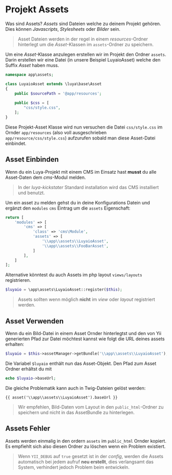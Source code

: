 Projekt Assets
===============
Was sind Assets? *Assets* sind Dateien welche zu deinem Projekt gehören. Dies können *Javascripts*, *Stylesheets* oder *Bilder* sein.

> Asset Dateien werden in der regel in einem *resources*-Ordner hinterlegt um die *Asset*-Klassen im `assets`-Ordner zu speichern.

Um eine *Asset*-Klasse anzulegen erstellen wir im Projekt den Ordner `assets`. Darin erstellen wir eine Datei (in unsere Beispiel LuyaioAsset) welche den Suffix *Asset* haben muss.

```php
namespace app\assets;

class LuyaioAsset extends \luya\base\Asset
{
    public $sourcePath = '@app/resources';
    
    public $css = [
        "css/style.css",
    ];
}
```

Diese Projekt-Asset Klasse wird nun versuchen die Datei `css/style.css` im Ornder `app/resources` (also voll ausgeschrieben `app/resource/css/style.css`) aufzurufen sobald man diese Asset-Datei einbindet.

Asset Einbinden
---------------
Wenn du ein Luya-Projekt mit einem CMS im Einsatz hast **musst** du alle Asset-Daten dem *cms*-Modul melden.

> In der *luya-kickstater* Standard installation wird das CMS installiert und benutzt.

Um ein asset zu melden gehst du in deine Konfigurations Datein und ergänzt den `modules` `cms` Eintrag um die `assets` Eigenschaft:

```php
return [
    'modules' => [
        'cms' => [
            'class' => 'cms\Module',
            'assets' => [
                '\\app\\assets\\LuyaioAsset',
                '\\app\\assets\\FooBarAsset',
            ]
        ],
    ]
];
```

Alternative könntest du auch Assets im php layout `views/layouts` registrieren.

```php
$luyaio = \app\assets\LuyaioAsset::register($this);
```

> Assets sollten wenn möglich **nicht** im *view* oder *layout* registriert werden.

Asset Verwenden
---------------
Wenn du ein Bild-Datei in einem Asset Ornder hinterlegtst und den von Yii generierten Pfad zur Datei möchtest kannst wie folgt die URL deines assets erhalten:

```php
$luyaio = $this->assetManager->getBundle('\\app\\assets\\LuyaioAsset');
```

Die Variabel `$luyaio` enthält nun das Asset-Objekt. Den Pfad zum Asset Ordner erhältst du mit

```php
echo $luyaio->baseUrl;
```

Die gleiche Problematik kann auch in Twig-Dateien gelöst werden:

```
{{ asset('\\app\\assets\\LuyaioAsset').baseUrl }}
```

> Wir empfehlen, Bild-Daten vom Layout in den `public_html`-Ordner zu speichern und nicht in das AssetBundle zu hinterlegen.

Assets Fehler
-------------
Assets werden einmalig in den ordern `assets` im `public_html` Ornder kopiert. Es empfiehlt sich also diesen Ordner zu löschen wenn ein Problem existiert.

> Wenn `YII_DEBUG` auf `true` gesetzt ist in der *config*, werden die Assets automatisch bei jedem aufruf **neu erstellt**, dies verlangsamt das System, verhindert jedoch Problem beim entwickeln.